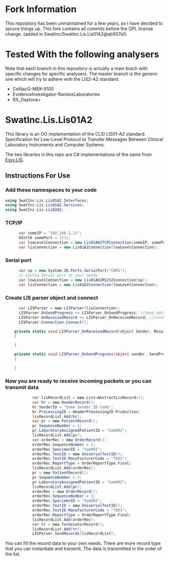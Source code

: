 # Fork Information
This repository has been unmaintained for a few years,
so I have decided to spruce things up. This fork contains
all commits before the GPL license change.
(added in SwatInc/SwatInc.Lis.Lis01A2@ab507a1).

# Tested With the following analysers
Note that each branch in this repository is actually a main brach with specific changes for specific analysers. The master branch is the generic one which will try to adhere with the LIS2-A2 standard.

- CelltacG-MEK-9100
- EvidenceInvestigator-RandoxLaboratories
- RX_Daytona+

# SwatInc.Lis.Lis01A2
This library is an OO implementation of the CLSI LIS01-A2 standard. Specification for Low-Level Protocol to Transfer Messages Between Clinical Laboratory Instruments and 
Computer Systems.

The two libraries in this repo are C# implementations of the same from [Essy.LIS](https://www.nuget.org/packages/Essy.LIS.LIS02A2/).

## Instructions For Use

### Add these namespaces to your code
```C#
using SwatInc.Lis.Lis01A2.Interfaces;
using SwatInc.Lis.Lis01A2.Services;
using SwatInc.Lis.Lis02A2;
```

### TCP/IP
```C#
      var someIP = "192.168.1.11";
      UInt16 somePort = 1111;
      var lowLevelConnection = new Lis01A02TCPConnection(someIP, somePort);
      var lisConnection = new Lis01A2Connection(lowLevelConnection);
```
### Serial port
```C#
      var sp = new System.IO.Ports.SerialPort("COM1");
      // Config Serial port to your needs
      var lowLevelConnection = new Lis01A02RS232Connection(sp);
      var lisConnection = new Lis01A2Connection(lowLevelConnection);
```

### Create LIS parser object and connect
```C#
      var LISParser = new LISParser(lisConnection);
      LISParser.OnSendProgress += LISParser_OnSendProgress; //Send data progress will trigger this event
      LISParser.OnReceivedRecord += LISParser_OnReceivedRecord; //incoming LIS frames will trigger this event
      LISParser.Connection.Connect();
```
```C#
    private static void LISParser_OnReceivedRecord(object Sender, ReceiveRecordEventArgs e)
    {

    }

    private static void LISParser_OnSendProgress(object sender, SendProgressEventArgs e)
    {

    }
```
### Now you are ready to receive incoming packets or you can transmit data
```C#
            var lisRecordList = new List<AbstractLisRecord>();
            var hr = new HeaderRecord();
            hr.SenderID = "Some Sender ID Code";
            hr.ProcessingID = HeaderProcessingID.Production;
            lisRecordList.Add(hr);
            var pr = new PatientRecord();
            pr.SequenceNumber = 1;
            pr.LaboratoryAssignedPatientID = "Sam001";
            lisRecordList.Add(pr);
            var orderRec = new OrderRecord();
            orderRec.SequenceNumber = 1;
            orderRec.SpecimenID = "Sam001";
            orderRec.TestID = new UniversalTestID();
            orderRec.TestID.ManufacturerCode = "T001";
            orderRec.ReportType = OrderReportType.Final;
            lisRecordList.Add(orderRec);
            pr = new PatientRecord();
            pr.SequenceNumber = 2;
            pr.LaboratoryAssignedPatientID = "Sam002";
            lisRecordList.Add(pr);
            orderRec = new OrderRecord();
            orderRec.SequenceNumber = 1;
            orderRec.SpecimenID = "Sam002";
            orderRec.TestID = new UniversalTestID();
            orderRec.TestID.ManufacturerCode = "T001";
            orderRec.ReportType = OrderReportType.Final;
            lisRecordList.Add(orderRec);
            var tr = new TerminatorRecord();
            lisRecordList.Add(tr);
            LISParser.SendRecords(lisRecordList);
```
You can fill the record data to your own needs. There are more record type that you can instantiate and transmit. The data is transmitted in the order of the list.


